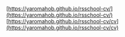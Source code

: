 [https://yaromahob.github.io/rsschool-cv/](https://yaromahob.github.io/rsschool-cv/)
[https://yaromahob.github.io/rsschool-cv/cv](https://yaromahob.github.io/rsschool-cv/cv)

